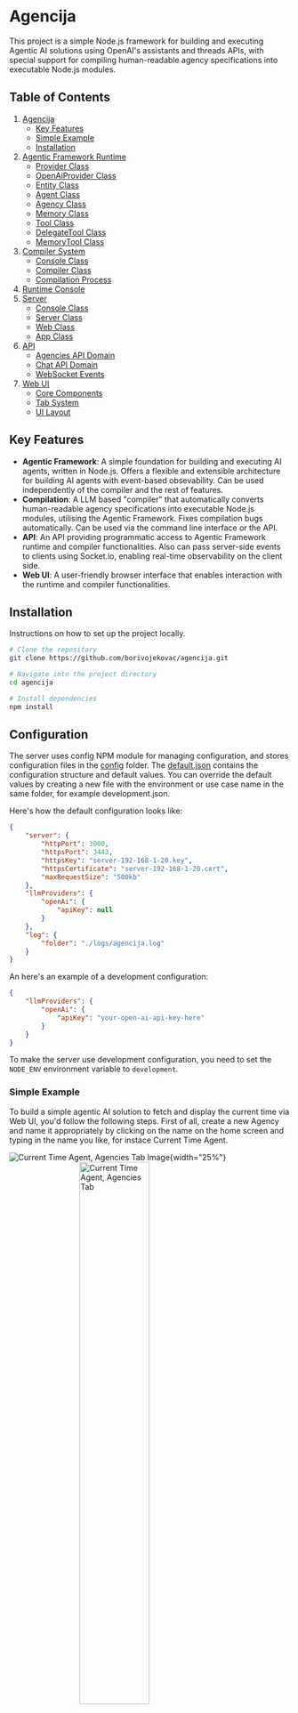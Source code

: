 
# Agencija

This project is a simple Node.js framework for building and executing Agentic AI solutions using OpenAI's assistants and threads APIs, with special support for compiling human-readable agency specifications into executable Node.js modules.

## Table of Contents

1. [Agencija](#agencija)
   - [Key Features](#key-features)
   - [Simple Example](#simple-example)
   - [Installation](#installation)
2. [Agentic Framework Runtime](#agentic-framework-runtime)
   - [Provider Class](#provider-class)
   - [OpenAiProvider Class](#openai-provider-class)
   - [Entity Class](#entity-class)
   - [Agent Class](#agent-class)
   - [Agency Class](#agency-class)
   - [Memory Class](#memory-class)
   - [Tool Class](#tool-class)
   - [DelegateTool Class](#delegate-tool-class)
   - [MemoryTool Class](#memory-tool-class)
3. [Compiler System](#compiler-system)
   - [Console Class](#console-class)
   - [Compiler Class](#compiler-class)
   - [Compilation Process](#compilation-process)
4. [Runtime Console](#runtime-console)
5. [Server](#server)
   - [Console Class](#console-class-1)
   - [Server Class](#server-class)
   - [Web Class](#web-class)
   - [App Class](#app-class)
6. [API](#api)
   - [Agencies API Domain](#agencies-api-domain)
   - [Chat API Domain](#chat-api-domain)
   - [WebSocket Events](#websocket-events)
7. [Web UI](#web-ui)
    - [Core Components](#core-components)
    - [Tab System](#tab-system)
    - [UI Layout](#ui-layout)

## Key Features

-  **Agentic Framework**: A simple foundation for building and executing AI agents, written in Node.js. Offers a flexible and extensible architecture for building AI agents with event-based obsevability. Can be used independently of the compiler and the rest of features.
-  **Compilation**: A LLM based "compiler" that automatically converts human-readable agency specifications into executable Node.js modules, utilising the Agentic Framework. Fixes compilation bugs automatically. Can be used via the command line interface or the API.
-  **API**: An API providing programmatic access to Agentic Framework runtime and compiler functionalities. Also can pass server-side events to clients using Socket.io, enabling real-time observability on the client side.
-  **Web UI**: A user-friendly browser interface that enables interaction with the runtime and compiler functionalities.

## Installation
Instructions on how to set up the project locally.
```bash
# Clone the repository
git clone https://github.com/borivojekovac/agencija.git

# Navigate into the project directory
cd agencija

# Install dependencies
npm install
```

## Configuration
The server uses config NPM module for managing configuration, and stores configuration files in the [config](config) folder. The [default.json](config/default.json) contains the configuration structure and default values. You can override the default values by creating a new file with the environment or use case name in the same folder, for example development.json.

Here's how the default configuration looks like:

```json
{
    "server": {
        "httpPort": 3000,
        "httpsPort": 3443,
        "httpsKey": "server-192-168-1-20.key",
        "httpsCertificate": "server-192-168-1-20.cert",
        "maxRequestSize": "500kb"
    },
    "llmProviders": {
        "openAi": {
            "apiKey": null
        }
    },
    "log": {
        "folder": "./logs/agencija.log"
    }
}
```

An here's an example of a development configuration:

```json
{
    "llmProviders": {
        "openAi": {
            "apiKey": "your-open-ai-api-key-here"
        }
    }
}
```

To make the server use development configuration, you need to set the `NODE_ENV` environment variable to `development`.

### Simple Example

To build a simple agentic AI solution to fetch and display the current time via Web UI, you'd follow the following steps. First of all, create a new Agency and name it appropriately by clicking on the name on the home screen and typing in the name you like, for instace Current Time Agent.

![Current Time Agent, Agencies Tab Image](img/readme/CurrentTimeAgent-agencies.png){width="25%"}
<img src="img/readme/CurrentTimeAgent-agencies.png" alt="Current Time Agent, Agencies Tab" width="50%" style="margin: auto; display: block"/>

You'd then switch to the spec tab, and write down a human-readable agency specification like this:

**Current Time Agent.txt**

```text
# Time Aware Agent
Helpfull for a wide range of topics, can use a Tool tell time.
Time can also be requested for a specific time zone, in which case the Agent remembers the time zone for future reference.
```

![Current Time Agent, Spec Tab Image](img/readme/CurrentTimeAgent-spec.png)

You would then use compiler to turn this into executable Node.js module either by running a command-line command or using "Compile" button on the Spec Tab.

```bash
node compiler/console.js "agency=Current Time Agent"
```

The compiler would produce a code similar to this:

**Current Time Agent.js**

```js
import Agent from "../runtime/agent.js";
import Tool from "../runtime/tool.js";

class GetTimeTool extends Tool {

    constructor() {

        super({
            name: "getTimeTool",
            args: {
                timezone: false // not required
            }
        });
    }

    description() {

        return {
            type: "function",
            function: {
                name: this.name,
                description: "This tool returns the current system time as a JSON object with properties for hour, minute, and second. It provides up-to-date time information, ensuring accurate time retrieval when needed. No parameters are required for its execution.",
                parameters: {
                    type: "object",
                    properties: {
                        timezone: {
                            type: "string",
                            description: "Timezone to return the current time for. Uses IANA Time Zone Database format (for example: \"Asia/Tokyo\", \"America/New_York\", \"Europe/London\"...)"
                        }
                    }
                }
            }
        };
    }

    async execute(params) {

        const timezone = params.timezone;

        const now = new Date();
        
        if (!timezone) {

            return {
                hour: now.getHours(),
                minute: now.getMinutes(),
                second: now.getSeconds()
            };
        }

        const formatter = new Intl.DateTimeFormat("en-US", {
            timeZone: timezone,
            hour: "2-digit",
            minute: "2-digit",
            second: "2-digit",
            hour12: false
        });
    
        const parts = formatter.formatToParts(now);
        
        return {
            hour: parseInt(parts.find(p => p.type === "hour").value, 10),
            minute: parseInt(parts.find(p => p.type === "minute").value, 10),
            second: parseInt(parts.find(p => p.type === "second").value, 10),
            timezone: timezone
        };
    }
};

const agent = new Agent({
    name: "currentTimeAgent",
    capabilities: "Versatile conversational agent with a broad knowledge base, with a special proficiency in providing the current time accurately by using an integrated tool.",
    instructions: "You are the Current Time Agent, a knowledgeable and helpful assistant on a wide range of topics. Your unique strength is your ability to provide the current time. When a user asks for the current time or any time-related information, you must us the getTimeTool to obtain the exact time. If user explicitly requests time for a particular time zone, report time accordingly and remember this for future reference.",
    tools: [ new GetTimeTool() ]
});

export default agent;
```

![Current Time Agent, Code Tab Image](img/readme/CurrentTimeAgent-code.png)

You could then initiate a chat with this agent using command line like so:

```bash
node console.js "agency=Current Time Agent"
```

Important note: every agent implicitly has access to MemoryTool, which enables it to persist and later use bits and pieces of information. Here's an example chat with the above agent, utilising memory tool:

**Session #1**

```text
USER: what's the time
AGENT: The current time is 15:43:05.
USER: remember that I'm using New York time zone please
AGENT: Sure, from now onwards I'll provide you the time for the New York timezone.
USER: what's the time
AGENT: The current time in New York is 09:44:49.
```

![Time Aware Agent Memory Image](img/readme/CurrentTimeAgent-memory.png)

**Session #2**

```text
USER: hey buddy, what's the current time?
AGENT: The current time in New York is 9:46 AM.
```

![Time Aware Agent Chat Image](img/readme/CurrentTimeAgent-chat.png)

## Agentic Framework Runtime
The /runtime folder contains a robust foundation for building and executing AI agents. The framework implements an event-driven architecture with persistent memory, tool execution capabilities, and agent delegation patterns.

### [Provider Class](runtime/llm/provider.js)
Abstract base provider for LLM services:
- Core interface for assistant and thread management
- Standardized methods for message handling
- Default provider configuration support
- Event-driven observability

### [OpenAiProvider Class](runtime/llm/openAiProvider.js)
Concrete implementation of Provider for OpenAI services:
- Manages OpenAI assistants and threads lifecycle
- Implements response processing
- Handles tools invocation

### [Entity Class](runtime/entity.js)
Base class providing fundamental entity functionality:
- Common properties like name and type
- Observability using EventEmitter
- Foundation for Tools, Agents and Agencies

### [Agent Class](runtime/agent.js)
Represents an individual AI agent with capabilities:
- Tool management and execution
- Memory access and persistence
- Message handling and response generation
- LLM integration and prompt management
- Observability using EventEmitter

### [Agency Class](runtime/agency.js)
Manages collections of agents and their interactions:
- Functional equivalence with Agent class
- Distinction from Agent class for clarity

### [Memory Class](runtime/memory.js)
The Memory system provides persistent storage and real-time state management:
- Event-driven memory updates through file watching
- Shared memory access across agency agents
- Markdown-formatted memory instructions for LLM context
- Automatic memory file creation and initialization
- Memory state persistence between sessions

### [Tool Class](runtime/tool.js)
Base class for implementing agent capabilities with built-in execution controls:
- Parameter validation and argument mapping
- Event emission for execution monitoring
- Standardized tool initialization and ownership
- Required arguments specification
- Execution wrapper pattern through use() method

### [DelegateTool Class](runtime/delegateTool.js)
Specialized tool for agent task delegation and execution:
- Structured message formatting for agent communication
- Support for both simple and detailed task instructions
- Direct agent response handling

### [MemoryTool Class](runtime/memoryTool.js)
Specialized tool for storing and retrieving shared agency memory:
- Provides shared memory access across all agents in an agency
- Supports storing memories with named associations
- Enables forgetting specific memories by association
- Automatically included in every agent's toolset

## Compiler System
The compiler system consists of two main components that work together to transform human-readable agency specifications into executable Node.js code:

### [Compiler Console](compiler/console.js)
- Command-line interface for agency compilation
- Agency file name parameter handling
- Interactive prompt for agency selection
- Integration with the main compiler

Usage:

```bash
node compiler/console.js "agency=Current Time Agent"
```

### [Compiler Class](compiler/compiler.js)
- Converts .txt agency specifications into executable .js modules
- Uses GPT-4 through OpenAI provider for code generation
- Implements automatic bug detection and fixing
- Provides compilation event notifications
- Supports forced recompilation

#### Compilation Process

1. Initialization:
    - Sets up OpenAI provider
    - Validates source and target files
    - Emits compilation start events

2. Code Generation:
    - Uses a "Developer Agent" with specialized instructions
    - Transforms human specifications into JavaScript code
    - Performs initial code generation

3. Validation & Debug:
    - Tests generated code through temporary module loading
    - Implements 3 retry attempts for error correction
    - Uses a "Debugger Agent" to fix detected issues
    - Provides detailed error context to the debugger

4. Output:
    - Writes validated code to target .js file
    - Emits compilation completion events
    - Returns output filename for further use

## Runtime Console
The command-line interface for running and interacting with agencies. It provides a user-friendly interface to load agencies, compile them, and execute them. Source code: `./console.js`.

Usage Example:

```bash
node console.js "agency=Current Time Agent"
```

## Server
Key Integration Points:
- Server class orchestrates all components
- Components follow consistent initialization pattern
- Event-driven architecture throughout
- Clean separation of concerns between static serving (Web), API handling, and application logic

This modular architecture allows for easy maintenance and scalability while keeping concerns separated between different components.

You can run the server with the following command:

```bash
node server/console.js
```

### [Runtime Console](server/console.js)
- main() entry point for server execution
- Handles server lifecycle management
- Implements command-line interface
- Listens for events: server-started, server-stopped, request, response, problem
- Provides graceful shutdown with 'quit' command

### [Server Class](server/server.js)
- Sets up both HTTP and HTTPS servers using Express
- Manages SSL certificates for HTTPS
- Coordinates initialization of Web, API, and App components
- Handles global error cases (unhandled rejections/exceptions)
- Provides lifecycle methods: init(), run(), stop()
- Default ports: HTTP 8000, HTTPS 8443

### [Web Class](server/web.js)
- Handles static file serving
- Serves content from '../web' directory
- Provides markdown support through '/markdown' endpoint
- Simple initialization through init() method

### [App Class](server/app.js)
- Manages application logic
- Handles Socket.IO connections, and implements real-time communication
- Tracks client connections/disconnections

## API

Base URL: `/api/v1`

The [Api Class](server/api/api.js) provides utility functions for API endpoints and passing the following events to clients over WebSockets:

- Entity Events: `created`, `initialised`, `message`, `response`, `execute`, `result`, `problem`
- Compiler Events: `compiling`, `bugfixing`, `compiled`
- Events: `memoryupdated`
- Provider Events: `initialised`, `assistantcreated`, `threadcreated`, `runcreated`, `runcompleted`, `problem`
- API Events: `cleanup`, `problem`, `delete`, `create`, `update`

All endpoints follow RESTful conventions and return appropriate HTTP status codes for success and error cases.

### [Agencies API](server/api/agencies.js)

#### GET Endpoints

-   `/agency`
    
    -   Returns all agencies with their definitions and compiled code
    -   Response: Object containing agency names as keys with their definition and compiled code
-   `/agency/:id`
    
    -   Returns a specific agency by name
    -   Response: Agency object with name, definition, and compiled code
-   `/agency/:id/memory`
    
    -   Returns the memory state of a specific agency
    -   Response: Memory object for the specified agency

#### POST Endpoints

-   `/agency`
    
    -   Creates a new agency
    -   Body:  `{ name: string, definition?: string, compiled?: string }`
    -   Response: Created agency object
-   `/agency/:id/compile`
    
    -   Compiles an agency's definition
    -   Body:  `{ definition: string }`
    -   Response: Updated agency object
-   `/agency/:id/rename`
    
    -   Renames an existing agency
    -   Body:  `{ name: string }`
    -   Response: Updated agency object
-   `/agency/:id/definition`
    
    -   Updates an agency's definition
    -   Body:  `{ definition: string }`
    -   Response: Updated agency object
-   `/agency/:id/compiled`
    
    -   Updates an agency's compiled code
    -   Body:  `{ compiled: string }`
    -   Response: Updated agency object
-   `/agency/:id/memory`
    
    -   Updates an agency's memory state
    -   Body:  `{ memory: string }`
    -   Response: Updated memory object

#### DELETE Endpoints

-   `/agency/:id`
    
    -   Deletes an agency and its associated files
    -   Response: Success message
-   `/agency/:id/memory`
    
    -   Clears an agency's memory state
    -   Response: Empty memory object

### [Chat API](server/api/chat.js)

#### POST Endpoints

-   `/chat/new/:agency`
    
    -   Starts a new chat session with specified agency
    -   Headers required:  `x-socket-id`
    -   Response:  `{ id: string }`  (assistant ID)
-   `/chat/:id`
    
    -   Sends a message to an existing chat session
    -   Headers required:  `x-socket-id`
    -   Body:  `{ message: string }`
    -   Response:  `{ response: string }`

## Web UI

Web UI architecture provides a modular, maintainable and feature-rich web interface for the Agencija framework.

Key features include:
-   Real-time updates via Socket.IO
-   Markdown rendering support
-   Code editing capabilities
-   Interactive agency management
-   Live chat functionality
-   System event logging
-   Memory state visualization

### Core Components

#### [App Class](web/app.js)
-   Central application controller
-   Manages tab initialization and switching
-   Handles global UI element references
-   Maintains chat session state
-   Provides error logging functionality

#### [Api Class](web/api.js)
-   Handles all REST API communications
-   Manages Socket.IO real-time connections
-   Implements loading spinner functionality
-   Supports GET, POST, PUT, DELETE, PATCH operations
-   Adds socket ID to all requests

#### Tab System 

[Base Tab Class](web/app.js)
-   Provides common tab functionality
-   Handles event binding/unbinding
-   Shares access to UI, API and callbacks

Specialized Tabs:

1.  [AgenciesTab Class](web/agenciesTab.js)
    -   Manages agency list
    -   Handles agency CRUD operations
    -   Controls agency selection

2.  [ChatTab Class](web/chatTab.js)
    -   Manages chat sessions
    -   Handles message sending/receiving
    -   Renders markdown messages

3.  [DefinitionTab Class](web/definitionTab.js)
    -   Displays/edits agency specifications
    -   Handles compilation requests
    -   Updates agency definitions

4.  [CompiledTab class](web/compiledTab.js)
    -   Shows compiled agency code
    -   Allows code modifications
    -   Handles code updates

5.  [MemoryTab class](web/memoryTab.js)
    -   Displays agency memory state
    -   Supports memory updates/clearing
    -   Real-time memory sync

6.  [LogTab class](web/logTab.js)
    -   Shows server-side events
    -   Displays system messages
    -   Handles multiple event types

### [UI Layout](web/index.html)
-   Responsive single-page design
-   Tab-based navigation
-   Content areas for each tab
-   Command areas for actions
-   Loading spinner indicator